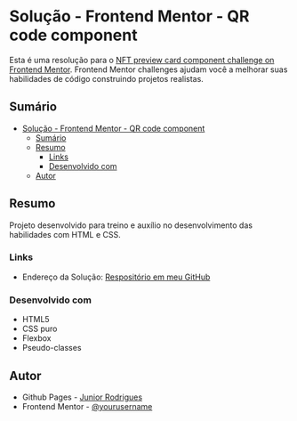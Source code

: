 # Solução - Frontend Mentor - QR code component

Esta é uma resolução para o [NFT preview card component challenge on Frontend Mentor](https://www.frontendmentor.io/challenges/nft-preview-card-component-SbdUL_w0U). Frontend Mentor challenges ajudam você a melhorar suas habilidades de código construindo projetos realistas. 

## Sumário

- [Solução - Frontend Mentor - QR code component](#solução---frontend-mentor---qr-code-component)
  - [Sumário](#sumário)
  - [Resumo](#resumo)
    - [Links](#links)
    - [Desenvolvido com](#desenvolvido-com)
  - [Autor](#autor)

## Resumo
Projeto desenvolvido para treino e auxílio no desenvolvimento das habilidades com HTML e CSS.

### Links
- Endereço da Solução: [Respositório em meu GitHub](https://github.com/juniorrdgs/qr-code-component-main)

### Desenvolvido com
- HTML5
- CSS puro
- Flexbox
- Pseudo-classes

## Autor

- Github Pages - [Junior Rodrigues](https://juniorrdgs.github.io)
- Frontend Mentor - [@yourusername](https://www.frontendmentor.io/profile/juniorrdgs)